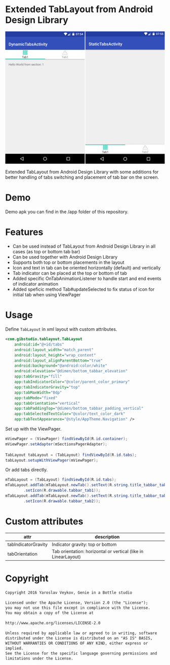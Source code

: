 # Extended TabLayout from Android Design Library

![Freelancer](resources/assets/readme_1.jpg)

Extended TabLayout from Android Design Library with some additions for better handling of tabs switching and placement of tab bar on the screen.

# Demo

Demo apk you can find in the /app folder of this repository.

# Features

* Can be used instead of TabLayout from Android Design Library in all cases (as top or bottom tab bar)
* Can be used together with Android Design Library
* Supports both top or bottom placements in the layout
* Icon and text in tab can be oriented horizontally (default) and vertically
* Tab indicator can be placed at the top or bottom of tab
* Added specific OnTabAnimationListener to handle start and end events of indicator animation
* Added speficic method Tab#updateSelected to fix status of icon for initial tab when using ViewPager

# Usage

Define `TabLayout` in xml layout with custom attributes.
```xml
<com.gibstudio.tablayout.TabLayout
    android:id="@+id/tabs"
    android:layout_width="match_parent"
    android:layout_height="wrap_content"
    android:layout_alignParentBottom="true"
    android:background="@android:color/white"
    android:elevation="@dimen/bottom_tabbar_elevation"
    app:tabGravity="fill"
    app:tabIndicatorColor="@color/parent_color_primary"
    app:tabIndicatorGravity="top"
    app:tabMaxWidth="0dp"
    app:tabMode="fixed"
    app:tabOrientation="vertical"
    app:tabPaddingTop="@dimen/bottom_tabbar_padding_vertical"
    app:tabSelectedTextColor="@color/text_color_dark"
    app:tabTextAppearance="@style/AppTheme.Navigation" />
```

Set up with the ViewPager.
```java
mViewPager = (ViewPager) findViewById(R.id.container);
mViewPager.setAdapter(mSectionsPagerAdapter);

TabLayout tabLayout = (TabLayout) findViewById(R.id.tabs);
tabLayout.setupWithViewPager(mViewPager);
```

Or add tabs directly.
```java
mTabLayout = (TabLayout) findViewById(R.id.tabs);
mTabLayout.addTab(mTabLayout.newTab().setText(R.string.title_tabbar_tab1)
        .setIcon(R.drawable.tabbar_tab1));
mTabLayout.addTab(mTabLayout.newTab().setText(R.string.title_tabbar_tab2)
        .setIcon(R.drawable.tabbar_tab2));
```

# Custom attributes

| attr  | description |
| ------------- | ------------- |
| tabIndicatorGravity    | Indicator gravity: top or bottom |
| tabOrientation   | Tab orientation: horizontal or vertical (like in LinearLayout) | 


# Copyright
```
Copyright 2016 Yaroslav Veykov, Genie in a Bottle studio

Licensed under the Apache License, Version 2.0 (the "License");
you may not use this file except in compliance with the License.
You may obtain a copy of the License at

http://www.apache.org/licenses/LICENSE-2.0

Unless required by applicable law or agreed to in writing, software
distributed under the License is distributed on an "AS IS" BASIS,
WITHOUT WARRANTIES OR CONDITIONS OF ANY KIND, either express or implied.
See the License for the specific language governing permissions and
limitations under the License.
```
